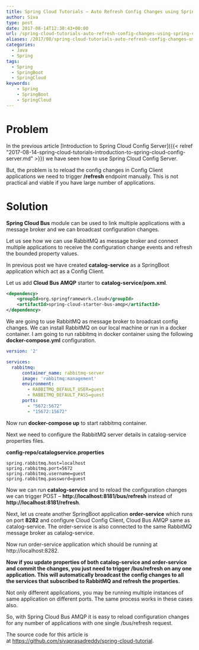 ```yaml
---
title: Spring Cloud Tutorials – Auto Refresh Config Changes using Spring Cloud Bus
author: Siva
type: post
date: 2017-08-14T12:30:43+00:00
url: /spring-cloud-tutorials-auto-refresh-config-changes-using-spring-cloud-bus/
aliases: /2017/08/spring-cloud-tutorials-auto-refresh-config-changes-using-spring-cloud-bus/
categories:
  - Java
  - Spring
tags:
  - Spring
  - SpringBoot
  - SpringCloud
keywords:
    - Spring
    - SpringBoot
    - SpringCloud
---
```

# Problem

In the previous article [Introduction to Spring Cloud Config Server]({{< relref "2017-08-14-spring-cloud-tutorials-introduction-to-spring-cloud-config-server.md" >}})  we have seen how to use Spring Cloud Config Server.

But, the problem is to reload the config changes in Config Client applications we need to trigger **/refresh** endpoint manually. This is not practical and viable if you have large number of applications.

# Solution

**Spring Cloud Bus** module can be used to link multiple applications with a message broker and we can broadcast configuration changes.

Let us see how we can use RabbitMQ as message broker and connect multiple applications to receive the configuration change events and refresh the bounded property values.

In previous post we have created **catalog-service** as a SpringBoot application which act as a Config Client.
  
Let us add **Cloud Bus AMQP** starter to **catalog-service/pom.xml**.

```xml
<dependency>
	<groupId>org.springframework.cloud</groupId>
	<artifactId>spring-cloud-starter-bus-amqp</artifactId>
</dependency>
```

We are going to use RabbitMQ as message broker to broadcast config changes. We can install RabbitMQ on our local machine or run in a docker container. I am going to run rabbitmq in docker container using the following **docker-compose.yml** configuration.

```yml
version: '2'

services:
  rabbitmq:
      container_name: rabbitmq-server
      image: 'rabbitmq:management'
      environment:
        - RABBITMQ_DEFAULT_USER=guest
        - RABBITMQ_DEFAULT_PASS=guest
      ports:
        - "5672:5672"
        - "15672:15672"
```

Now run **docker-compose up** to start rabbitmq container.

Next we need to configure the RabbitMQ server details in catalog-service properties files.

**config-repo/catalogservice.properties**

```properties
spring.rabbitmq.host=localhost
spring.rabbitmq.port=5672
spring.rabbitmq.username=guest
spring.rabbitmq.password=guest
```

Now we can run **catalog-service** and to reload the configuration changes we can trigger POST &#8211; **http://localhost:8181/bus/refresh** instead of **http://localhost:8181/refresh**.

Next, let us create another SpringBoot application **order-service** which runs on port **8282** and configure Cloud Config Client, Cloud Bus AMQP same as catalog-service. The order-service is also connected to the same RabbitMQ message broker as catalog-service.

Now run order-service application which should be running at http://localhost:8282.

**Now if you update properties of both catalog-service and order-service and commit the changes, you just need to trigger /bus/refresh on any one application. This will automatically broadcast the config changes to all the services that subscribed to RabbitMQ and refresh the properties.**

Not only different applications, you may be running multiple instances of same application on different ports. The same process works in these cases also.

So, with Spring Cloud Bus AMQP it is easy to reload configuration changes for any number of applications with one single /bus/refresh request.

The source code for this article is at https://github.com/sivaprasadreddy/spring-cloud-tutorial.

